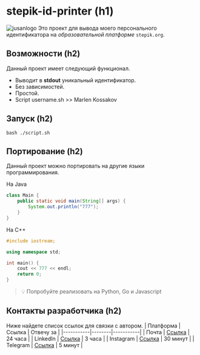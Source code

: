 # stepik-id-printer (h1)
![jusanlogo](https://ucarecdn.com/02b8ff49-8f2b-4ce9-be84-7d4bdc6b9b67/)
 Это проект для вывода моего персонального идентификатора на *образовательной платформе* `stepik.org`.
## Возможности (h2)
Данный проект имеет следующий функционал.
* Выводит в **stdout** уникальный идентификатор.
* Без зависимостей.
* Простой.
* Script username.sh >> Marlen Kossakov
## Запуск (h2)
`bash ./script.sh`
## Портирование (h2)
Данный проект можно портировать на другие языки программирования.

На Java
```java
class Main {
	public static void main(String[] args) {
    	System.out.println("777");
    }
}
```
На C++
```cpp
#include iostream;

using namespace std;

int main() {
	cout << 777 << endl;
    return 0;
}
```
> 💡 Попробуйте реализовать на Python, Go и Javascript

## Контакты разработчика (h2)
Ниже найдете список ссылок для связки с автором.
| Платформа | Ссылка | Отвечу за |
|-----------|--------|-----------|
| Почта     | [Ссылка](marlen.kossakov@nu.edu.kz) | 24 часа   |
| LinkedIn  | [Ссылка](https://kz.linkedin.com/in/kossakovm) | 3 часа    |
| Instagram | [Ссылка](www.instagram.com/kossakovm_) | 30 минут  |
| Telegram  | [Ссылка](www.telegram.org/kossakovm) | 5 минут   |